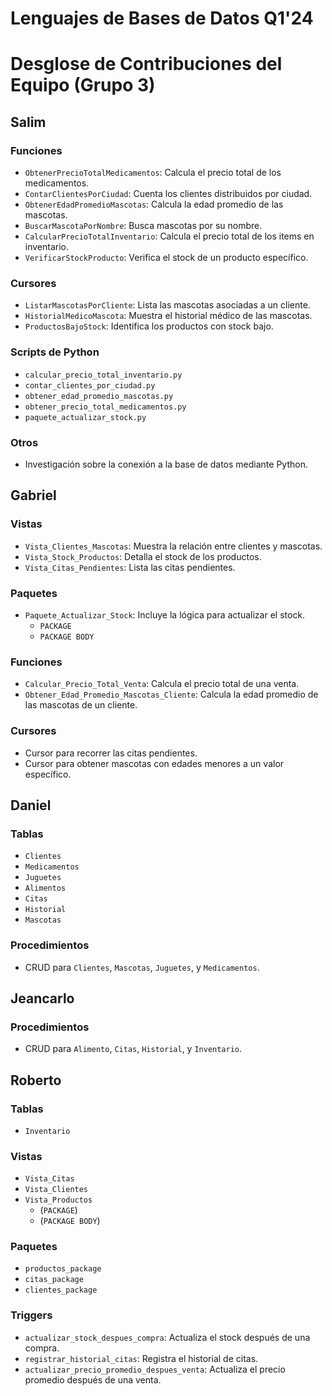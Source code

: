 # Lenguajes de Bases de Datos Q1'24
# Desglose de Contribuciones del Equipo (Grupo 3)

## Salim

### Funciones
- `ObtenerPrecioTotalMedicamentos`: Calcula el precio total de los medicamentos.
- `ContarClientesPorCiudad`: Cuenta los clientes distribuidos por ciudad.
- `ObtenerEdadPromedioMascotas`: Calcula la edad promedio de las mascotas.
- `BuscarMascotaPorNombre`: Busca mascotas por su nombre.
- `CalcularPrecioTotalInventario`: Calcula el precio total de los items en inventario.
- `VerificarStockProducto`: Verifica el stock de un producto específico.

### Cursores
- `ListarMascotasPorCliente`: Lista las mascotas asociadas a un cliente.
- `HistorialMedicoMascota`: Muestra el historial médico de las mascotas.
- `ProductosBajoStock`: Identifica los productos con stock bajo.

### Scripts de Python
- `calcular_precio_total_inventario.py`
- `contar_clientes_por_ciudad.py`
- `obtener_edad_promedio_mascotas.py`
- `obtener_precio_total_medicamentos.py`
- `paquete_actualizar_stock.py`

### Otros
- Investigación sobre la conexión a la base de datos mediante Python. 

## Gabriel

### Vistas
- `Vista_Clientes_Mascotas`: Muestra la relación entre clientes y mascotas.
- `Vista_Stock_Productos`: Detalla el stock de los productos.
- `Vista_Citas_Pendientes`: Lista las citas pendientes.

### Paquetes
- `Paquete_Actualizar_Stock`: Incluye la lógica para actualizar el stock.
  - `PACKAGE`
  - `PACKAGE BODY`

### Funciones
- `Calcular_Precio_Total_Venta`: Calcula el precio total de una venta.
- `Obtener_Edad_Promedio_Mascotas_Cliente`: Calcula la edad promedio de las mascotas de un cliente.

### Cursores
- Cursor para recorrer las citas pendientes.
- Cursor para obtener mascotas con edades menores a un valor específico. 

## Daniel

### Tablas
- `Clientes`
- `Medicamentos`
- `Juguetes`
- `Alimentos`
- `Citas`
- `Historial`
- `Mascotas`

### Procedimientos
- CRUD para `Clientes`, `Mascotas`, `Juguetes`, y `Medicamentos`. 

## Jeancarlo 

### Procedimientos
- CRUD para `Alimento`, `Citas`, `Historial`, y `Inventario`. 

## Roberto 

### Tablas
- `Inventario`

### Vistas
- `Vista_Citas`
- `Vista_Clientes`
- `Vista_Productos`
  - (`PACKAGE`)
  - (`PACKAGE BODY`)

### Paquetes
- `productos_package`
- `citas_package`
- `clientes_package`

### Triggers
- `actualizar_stock_despues_compra`: Actualiza el stock después de una compra.
- `registrar_historial_citas`: Registra el historial de citas.
- `actualizar_precio_promedio_despues_venta`: Actualiza el precio promedio después de una venta. 
